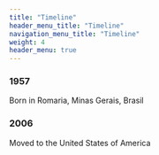 ```yaml
---
title: "Timeline"
header_menu_title: "Timeline"
navigation_menu_title: "Timeline"
weight: 4
header_menu: true
---
```


### 1957
Born in Romaria, Minas Gerais, Brasil

### 2006
Moved to the United States of America